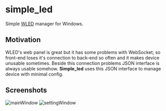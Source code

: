 # simple_led

Simple [WLED](https://github.com/Aircoookie/WLED) manager for Windows.

## Motivation

WLED's web panel is great but it has some problems with WebSocket; so front-end loses it's connection to back-end so often and it makes device unusable sometimes. Beside this connection problems JSON interface is always usable somehow. **Simple_led** uses this JSON interface to manage device with minimal config.

## Screenshots

![mainWindow](https://user-images.githubusercontent.com/946294/156937892-62178bab-94ab-4f42-b166-a8ca48d632ed.png)
![settingWindow](https://user-images.githubusercontent.com/946294/156937905-4f7ab2c8-0c49-45a5-bad9-6f5b1913f254.png)
